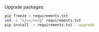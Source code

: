 Upgrade packages:

```bash
pip freeze > requirements.txt
sed -i 's/==/>=/g' requirements.txt
pip install -r requirements.txt --upgrade
```
